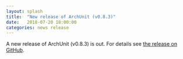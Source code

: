 ```yaml
---
layout: splash
title:  "New release of ArchUnit (v0.8.3)"
date:   2018-07-20 18:00:00
categories: news release
---
```


A new release of ArchUnit (v0.8.3) is out. For details see [the release on GitHub](https://github.com/TNG/ArchUnit/releases/tag/v0.8.3 "ArchUnit v0.8.3 on GitHub").